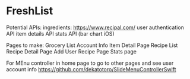 # FreshList
Potential APIs:
ingredients: https://www.recipal.com/
user authentication API
 item details API
stats API (bar chart iOS) 
 
 Pages to make:
Grocery List
Account Info
Item Detail Page
Recipe List
Recipe Detail Page
Add User Recipe Page
Stats page



For MEnu controller in home page to go to other pages and see user account info
https://github.com/dekatotoro/SlideMenuControllerSwift
